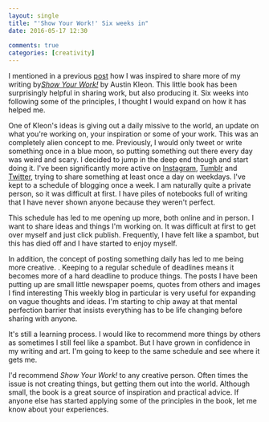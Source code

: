 ```yaml
---  
layout: single
title: "'Show Your Work!' Six weeks in"
date: 2016-05-17 12:30  
  
comments: true  
categories: [creativity]  
---  
```

I mentioned in a previous <a href="/the-work-never-stops/">post</a> how I was inspired to share more of my writing by<a href="http://austinkleon.com/show-your-work/"><em>Show Your Work!</em></a> by Austin Kleon. This little book has been surprisingly helpful in sharing work, but also producing it. Six weeks into following some of the principles, I thought I would expand on how it has helped me.  

<!--more-->  

One of Kleon's ideas is giving out a daily missive to the world, an update on what you're working on, your inspiration or some of your work. This was an completely alien concept to me.  Previously, I would only tweet or write something once in a blue moon, so putting something out there every day was weird and scary. I decided to jump in the deep end though and start doing it. I've been significantly more active on <a href="https://www.instagram.com/davidralphlewis/">Instagram</a>, <a href="http://binary-ephemera.tumblr.com/">Tumblr</a> and <a href="https://twitter.com/davelewis88">Twitter</a>, trying to share something at least once a day on weekdays. I've kept to a schedule of blogging once a week. I am naturally quite a private person, so it was difficult at first. I have piles of notebooks full of writing that I have never shown anyone because they weren't perfect.  

This schedule has led to me opening up more, both online and in person. I want to share ideas and things I'm working on. It was difficult at first to get over myself and just click publish.  Frequently, I have felt like a spambot, but this has died off and I have started to enjoy myself.  

In addition, the concept of posting something daily has led to me being more creative. . Keeping to a regular schedule of deadlines means it becomes more of a hard deadline to produce things. The posts I have been putting up are small little newspaper poems, quotes from others and images I find interesting This weekly blog in particular is very useful for expanding on vague thoughts and ideas. I'm starting to chip away at that mental perfection barrier that insists everything has to be life changing before sharing with anyone.  

It's still a learning process. I would like to recommend more things by others as sometimes I still feel like a spambot. But I have grown in confidence in my writing and art. I'm going to keep to the same schedule and see where it gets me.  

I'd recommend <em>Show Your Work!</em> to any creative person. Often times the issue is not creating things, but getting them out into the world. Although small, the book is a great source of inspiration and practical advice. If anyone else has started applying some of the principles in the book, let me know about your experiences.  
